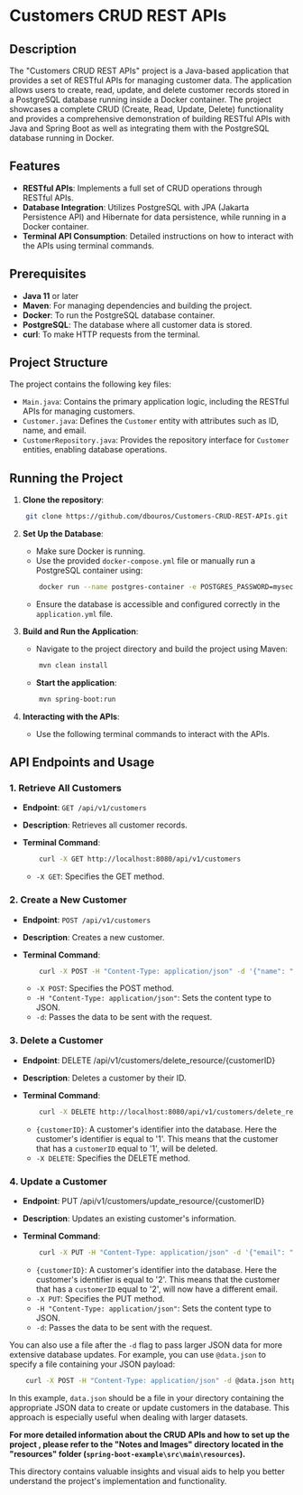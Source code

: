 # Customers CRUD REST APIs

## Description

The "Customers CRUD REST APIs" project is a Java-based application that provides a set of RESTful APIs for managing customer data. The application allows users to create, read, update, and delete customer records stored in a PostgreSQL database running inside a Docker container. The project showcases a complete CRUD (Create, Read, Update, Delete) functionality and provides a comprehensive demonstration of building RESTful APIs with Java and Spring Boot as well as integrating them with the PostgreSQL database running in Docker.

## Features

- **RESTful APIs**: Implements a full set of CRUD operations through RESTful APIs.
- **Database Integration**: Utilizes PostgreSQL with JPA (Jakarta Persistence API) and Hibernate for data persistence, while running in a Docker container.
- **Terminal API Consumption**: Detailed instructions on how to interact with the APIs using terminal commands.

## Prerequisites

- **Java 11** or later
- **Maven**: For managing dependencies and building the project.
- **Docker**: To run the PostgreSQL database container.
- **PostgreSQL**: The database where all customer data is stored.
- **curl**: To make HTTP requests from the terminal.

## Project Structure

The project contains the following key files:

- `Main.java`: Contains the primary application logic, including the RESTful APIs for managing customers.
- `Customer.java`: Defines the `Customer` entity with attributes such as ID, name, and email.
- `CustomerRepository.java`: Provides the repository interface for `Customer` entities, enabling database operations.

## Running the Project

1. **Clone the repository**:

```bash
    git clone https://github.com/dbouros/Customers-CRUD-REST-APIs.git
```

2. **Set Up the Database**:
    - Make sure Docker is running.
    - Use the provided `docker-compose.yml` file or manually run a PostgreSQL container using:

    ```bash
        docker run --name postgres-container -e POSTGRES_PASSWORD=mysecretpassword -d -p 5432:5432 postgres
    ```

    - Ensure the database is accessible and configured correctly in the `application.yml` file.

3. **Build and Run the Application**:
    - Navigate to the project directory and build the project using Maven:

    ```bash
        mvn clean install
    ```
    - **Start the application**:
    ```bash
        mvn spring-boot:run
    ```

4. **Interacting with the APIs**:
    - Use the following terminal commands to interact with the APIs.

## API Endpoints and Usage

### 1. Retrieve All Customers

- **Endpoint**: `GET /api/v1/customers`
- **Description**: Retrieves all customer records.
- **Terminal Command**:

    ```bash
        curl -X GET http://localhost:8080/api/v1/customers
    ```

    - `-X GET`: Specifies the GET method.

### 2. Create a New Customer

- **Endpoint**: `POST /api/v1/customers`
- **Description**: Creates a new customer.
- **Terminal Command**:
    ```bash
        curl -X POST -H "Content-Type: application/json" -d '{"name": "John Doe", "email": "john.doe@example.com", "age": 32}' http://localhost:8080/api/v1/customers
    ```

    - `-X POST`: Specifies the POST method.
    - `-H "Content-Type: application/json"`: Sets the content type to JSON.
    - `-d`: Passes the data to be sent with the request.

### 3. Delete a Customer

- **Endpoint**: DELETE /api/v1/customers/delete_resource/{customerID}
- **Description**: Deletes a customer by their ID.
- **Terminal Command**:

    ```bash
        curl -X DELETE http://localhost:8080/api/v1/customers/delete_resource/1
    ```

    - `{customerID}`: A customer's identifier into the database. Here the customer's identifier is equal to '1'. This means that the customer that has a `customerID` equal to '1', will be deleted.
    - `-X DELETE`: Specifies the DELETE method.

### 4. Update a Customer

- **Endpoint**: PUT /api/v1/customers/update_resource/{customerID}
- **Description**: Updates an existing customer's information.
- **Terminal Command**:

    ```bash
        curl -X PUT -H "Content-Type: application/json" -d '{"email": "jane.doe@example.com"}' http://localhost:8080/api/v1/customers/update_resource/2
    ```

    - `{customerID}`: A customer's identifier into the database. Here the customer's identifier is equal to '2'. This means that the customer that has a `customerID` equal to '2', will now have a different email.
    - `-X PUT`: Specifies the PUT method.
    - `-H "Content-Type: application/json"`: Sets the content type to JSON.
    - `-d`: Passes the data to be sent with the request.

You can also use a file after the `-d` flag to pass larger JSON data for more extensive database updates. For example, you can use `@data.json` to specify a file containing your JSON payload:

```bash
    curl -X POST -H "Content-Type: application/json" -d @data.json http://localhost:8080/api/v1/customers
```

In this example, `data.json` should be a file in your directory containing the appropriate JSON data to create or update customers in the database. This approach is especially useful when dealing with larger datasets.

**For more detailed information about the CRUD APIs and how to set up the project , please refer to the "Notes and Images" directory located in the "resources" folder (`spring-boot-example\src\main\resources`).**

This directory contains valuable insights and visual aids to help you better understand the project's implementation and functionality.
